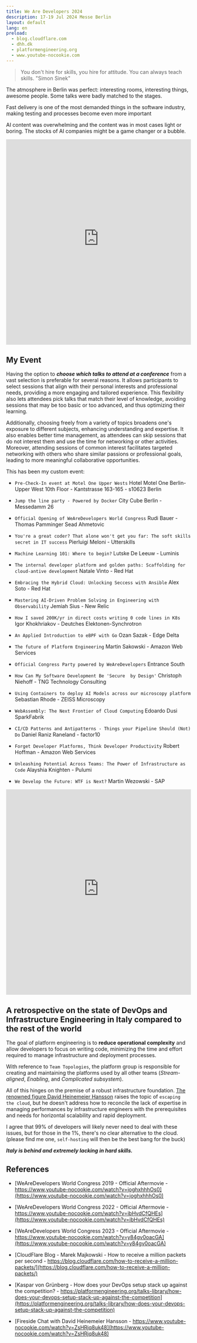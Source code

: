```yaml
---
title: We Are Developers 2024
description: 17-19 Jul 2024 Messe Berlin
layout: default
lang: en
preload:
  - blog.cloudflare.com
  - dhh.dk
  - platformengineering.org
  - www.youtube-nocookie.com
---
```


> You don't hire for skills, you hire for attitude. You can always teach skills. "Simon Sinek"

The atmosphere in Berlin was perfect: interesting rooms, interesting things, awesome people. Some talks were badly matched to the stages.

Fast delivery is one of the most demanded things in the software industry, making testing and processes become even more important

AI content was overwhelming and the content was in most cases light or boring. The stocks of AI companies might be a game changer or a bubble.

<iframe src="https://www.youtube-nocookie.com/embed/BlBiNUCmfuM?si=NOUYM5Bwu668mU7A" width="100%" height="560" title="Day 1 of the WeAreDevelopers World Congress 2024" allow="accelerometer; autoplay; clipboard-write; encrypted-media; gyroscope; picture-in-picture; web-share" referrerpolicy="strict-origin-when-cross-origin" frameborder="0" allowfullscreen></iframe>

## My Event

Having the option to ***choose which talks to attend at a conference*** from a vast selection is preferable for several reasons. It allows participants to select sessions that align with their personal interests and professional needs, providing a more engaging and tailored experience. This flexibility also lets attendees pick talks that match their level of knowledge, avoiding sessions that may be too basic or too advanced, and thus optimizing their learning.

Additionally, choosing freely from a variety of topics broadens one's exposure to different subjects, enhancing understanding and expertise. It also enables better time management, as attendees can skip sessions that do not interest them and use the time for networking or other activities. Moreover, attending sessions of common interest facilitates targeted networking with others who share similar passions or professional goals, leading to more meaningful collaborative opportunities.

This has been my custom event:

- `Pre-Check-In event at Motel One Upper Wests` Hotel Motel One Berlin-Upper West 10th Floor - Kantstrasse 163-165 - s10623 Berlin

- `Jump the line party - Powered by Docker` City Cube Berlin - Messedamm 26

- `Official Opening of WeAreDevelopers World Congress` Rudi Bauer - Thomas Pamminger Sead Ahmetovic

- `You're a great coder? That alone won't get you far: The soft skills secret in IT success` Pierluigi Meloni - Utterskills

- `Machine Learning 101: Where to begin?` Lutske De Leeuw - Luminis

- `The internal developer platform and golden paths: Scaffolding for cloud-antive development` Natale Vinto - Red Hat

- `Embracing the Hybrid Cloud: Unlocking Seccess with Ansible` Alex Soto - Red Hat

- `Mastering AI-Driven Problem Solving in Engineering with Observability` Jemiah Sius - New Relic

- `How I saved 200K/yr in direct costs writing 0 code lines in K8s` Igor Khokhriakov - Deutches Elektonen-Synchrotron

- `An Applied Introduction to eBPF with Go` Ozan Sazak - Edge Delta

- `The future of Platform Engineering` Martin Sakowski - Amazon Web Services

- `Official Congress Party powered by WeAreDevelopers` Entrance South

- `How Can My Software Development Be 'Secure  by Design'` Christoph Niehoff - TNG Technology Consulting

- `Using Containers to deploy AI Models across our microscopy platform` Sebastian Rhode - ZEISS Microscopy

- `WebAssembly: The Next Frontier of Cloud Computing` Edoardo Dusi  SparkFabrik

- `CI/CD Patterns and Antipatterns - Things your Pipeline Should (Not) Do` Daniel Raniz Raneland - factor10

- `Forget Developer Platforms, Think Developer Productivity` Robert Hoffman - Amazon Web Services

- `Unleashing Potential Across Teams: The Power of Infrastructure as Code` Alayshia Knighten - Pulumi

- `We Develop the Future: WTF is Next?` Martin Wezowski - SAP

<iframe src="https://www.youtube-nocookie.com/embed/MJxkJJo220c?si=BLyuwZO0BEqPjGql" width="100%" height="560" title="Day 2 of the WeAreDevelopers World Congress 2024" allow="accelerometer; autoplay; clipboard-write; encrypted-media; gyroscope; picture-in-picture; web-share" referrerpolicy="strict-origin-when-cross-origin" frameborder="0" allowfullscreen></iframe>

## A retrospective on the state of DevOps and Infrastructure Engineering in Italy compared to the rest of the world

The goal of platform engineering is to **reduce operational complexity** and allow developers to focus on writing code, minimizing the time and effort required to manage infrastructure and deployment processes.

With reference to `Team Topologies`, the platform group is responsible for creating and maintaining the platforms used by all other teams (_Stream-aligned_, _Enabling_, and _Complicated subsystem_).

All of this hinges on the premise of a robust infrastructure foundation. [The renowned figure David Heinemeier Hansson](https://dhh.dk) raises the topic of `escaping the cloud`, but he doesn't address how to reconcile the lack of expertise in managing performances by infrastructure engineers with the prerequisites and needs for horizontal scalability and rapid deployment.

I agree that 99% of developers will likely never need to deal with these issues, but for those in the 1%, there's no clear alternative to the cloud. (please find me one, `self-hosting` will then be the best bang for the buck)

***Italy is behind and extremely lacking in hard skills.***

## References

- [WeAreDevelopers World Congress 2019 - Official Aftermovie - https://www.youtube-nocookie.com/watch?v=joghxhhhOs0](https://www.youtube-nocookie.com/watch?v=joghxhhhOs0)

- [WeAreDevelopers World Congress 2022 - Official Aftermovie - https://www.youtube-nocookie.com/watch?v=ibHvdCfQHEs](https://www.youtube-nocookie.com/watch?v=ibHvdCfQHEs)

- [WeAreDevelopers World Congress 2023 - Official Aftermovie - https://www.youtube-nocookie.com/watch?v=y84gv0oacGA](https://www.youtube-nocookie.com/watch?v=y84gv0oacGA)

- [CloudFlare Blog - Marek Majkowski - How to receive a million packets per second - https://blog.cloudflare.com/how-to-receive-a-million-packets/](https://blog.cloudflare.com/how-to-receive-a-million-packets/)

- [Kaspar von Grünberg - How does your DevOps setup stack up against the competition? - https://platformengineering.org/talks-library/how-does-your-devops-setup-stack-up-against-the-competition](https://platformengineering.org/talks-library/how-does-your-devops-setup-stack-up-against-the-competition)

- [Fireside Chat with David Heinemeier Hansson - https://www.youtube-nocookie.com/watch?v=ZsHRjq8uk48](https://www.youtube-nocookie.com/watch?v=ZsHRjq8uk48)

